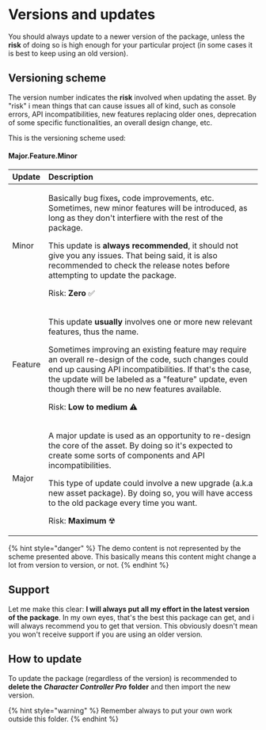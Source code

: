 # Versions and updates

You should always update to a newer version of the package, unless the **risk** of doing so is high enough for your particular project \(in some cases it is best to keep using an old version\).

## Versioning scheme

The version number indicates the **risk** involved when updating the asset. By "risk" i mean things that can cause issues all of kind, such as console errors, API incompatibilities, new features replacing older ones, deprecation of some specific functionalities, an overall design change, etc.

This is the versioning scheme used:

####                                                                    Major.Feature.Minor

<table>
  <thead>
    <tr>
      <th style="text-align:left">Update</th>
      <th style="text-align:left">Description</th>
    </tr>
  </thead>
  <tbody>
    <tr>
      <td style="text-align:left">
        <p></p>
        <p>Minor</p>
      </td>
      <td style="text-align:left">
        <p></p>
        <p>Basically bug fixes<b>,</b> code improvements, etc. Sometimes, new minor
          features will be introduced, as long as they don&apos;t interfiere with
          the rest of the package.</p>
        <p></p>
        <p>This update is <b>always recommended</b>, it should not give you any issues.
          That being said, it is also recommended to check the release notes before
          attempting to update the package.</p>
        <p></p>
        <p>Risk: <b>Zero </b>&#x2705;</p>
      </td>
    </tr>
    <tr>
      <td style="text-align:left">
        <p></p>
        <p>Feature</p>
      </td>
      <td style="text-align:left">
        <p></p>
        <p>This update <b>usually </b>involves one or more new relevant features,
          thus the name.</p>
        <p>Sometimes improving an existing feature may require an overall re-design
          of the code, such changes could end up causing API incompatibilities. If
          that&apos;s the case, the update will be labeled as a &quot;feature&quot;
          update, even though there will be no new features available.</p>
        <p></p>
        <p>Risk: <b>Low to medium </b>&#x26A0;</p>
      </td>
    </tr>
    <tr>
      <td style="text-align:left">
        <p></p>
        <p>Major</p>
      </td>
      <td style="text-align:left">
        <p></p>
        <p>A major update is used as an opportunity to re-design the core of the
          asset. By doing so it&apos;s expected to create some sorts of components
          and API incompatibilities.</p>
        <p></p>
        <p>This type of update could involve a new upgrade (a.k.a new asset package).
          By doing so, you will have access to the old package every time you want.</p>
        <p></p>
        <p>Risk: <b>Maximum </b>&#x2622;</p>
      </td>
    </tr>
  </tbody>
</table>

{% hint style="danger" %}
The demo content is not represented by the scheme presented above. This basically means this content might change a lot from version to version, or not.
{% endhint %}

## Support

Let me make this clear: **I will always put all my effort in the latest version of the package**. In my own eyes, that's the best this package can get, and i will always recommend you to get that version.  This obviously doesn't mean you won't receive support if you are using an older version.

## How to update

To update the package \(regardless of the version\) is recommended to **delete the** _**Character Controller Pro**_ **folder** and then import the new version. 

{% hint style="warning" %}
Remember always to put your own work outside this folder.
{% endhint %}

